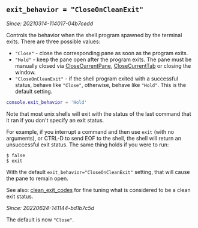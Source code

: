 ## `exit_behavior = "CloseOnCleanExit"`

*Since: 20210314-114017-04b7cedd*

Controls the behavior when the shell program spawned by the terminal exits.
There are three possible values:

* `"Close"` - close the corresponding pane as soon as the program exits.
* `"Hold"` - keep the pane open after the program exits. The pane must be manually closed via [CloseCurrentPane](../keyassignment/CloseCurrentPane.md), [CloseCurrentTab](../keyassignment/CloseCurrentTab.md) or closing the window.
* `"CloseOnCleanExit"` - if the shell program exited with a successful status, behave like `"Close"`, otherwise, behave like `"Hold"`.  This is the default setting.

```lua
console.exit_behavior = 'Hold'
```

Note that most unix shells will exit with the status of the last command that
it ran if you don't specify an exit status.

For example, if you interrupt a command and then use `exit` (with no arguments), or
CTRL-D to send EOF to the shell, the shell will return an unsuccessful exit
status.  The same thing holds if you were to run:

```console
$ false
$ exit
```

With the default `exit_behavior="CloseOnCleanExit"` setting, that will cause
the pane to remain open.

See also: [clean_exit_codes](clean_exit_codes.md) for fine tuning what is
considered to be a clean exit status.

*Since: 20220624-141144-bd1b7c5d*

The default is now `"Close"`.

